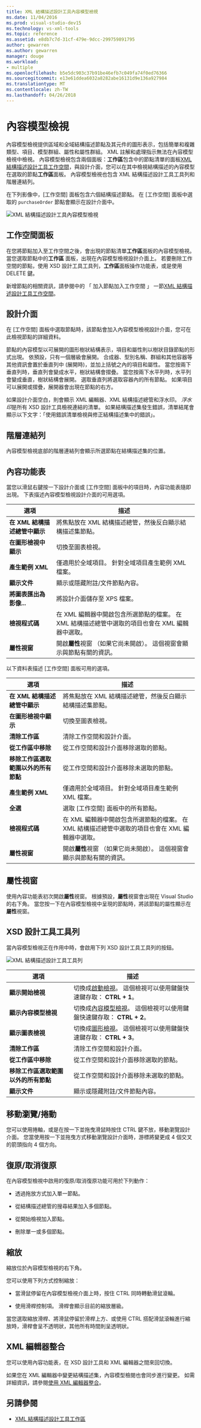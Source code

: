```yaml
---
title: XML 結構描述設計工具內容模型檢視
ms.date: 11/04/2016
ms.prod: visual-studio-dev15
ms.technology: vs-xml-tools
ms.topic: reference
ms.assetid: e8db7c7d-31cf-479e-9dcc-299759891795
author: gewarren
ms.author: gewarren
manager: douge
ms.workload:
- multiple
ms.openlocfilehash: b5e5dc903c37b91be46efb7c049fa74f0ed76366
ms.sourcegitcommit: e13e61ddea6032a8282abe16131d9e136a927984
ms.translationtype: MT
ms.contentlocale: zh-TW
ms.lasthandoff: 04/26/2018
---
```

# <a name="content-model-view"></a>內容模型檢視

內容模型檢視提供區域和全域結構描述節點及其元件的圖形表示，包括簡單和複雜類型、項目、模型群組、屬性和屬性群組。 XML 註解和處理指示無法在內容模型檢視中檢視。 內容模型檢視包含兩個面板：**工作區**包含中的節點清單的面板[XML 結構描述設計工具工作空間](../xml-tools/xml-schema-designer-workspace.md)，與設計介面，您可以在其中檢視結構描述的內容模型在選取的節點**工作區**面板。 內容模型檢視也包含 XML 結構描述設計工具工具列和階層連結列。

 在下列影像中，[工作空間] 面板包含六個結構描述節點。 在 [工作空間] 面板中選取的 `purchaseOrder` 節點會顯示在設計介面中。

 ![XML 結構描述設計工具內容模型檢視](../xml-tools/media/xsddesigner_contentmodelview.gif "XSDDesigner_ContentModelView")

## <a name="workspace-panel"></a>工作空間面板

 在您將節點加入至工作空間之後，會出現的節點清單**工作區**面板的內容模型檢視。 當您選取節點中的**工作區** 面板，出現在內容模型檢視設計介面上。 若要刪除工作空間的節點，使用 XSD 設計工具工具列，**工作區**面板操作功能表，或是使用 DELETE 鍵。

 新增節點的相關資訊，請參閱中的 「 加入節點加入工作空間 」 一節[XML 結構描述設計工具工作空間](../xml-tools/xml-schema-designer-workspace.md)。

## <a name="design-surface"></a>設計介面

 在 [工作空間] 面板中選取節點時，該節點會加入內容模型檢視設計介面，您可在此檢視節點的詳細資料。

 節點的內容模型以可展開的圖形樹狀結構表示，項目和屬性則以樹狀目錄節點的形式出現。 依預設，只有一個層級會展開。 合成器、型別名稱、群組和其他容器等其他資訊會置於垂直列中 (展開時)，並加上括號之內的項目和屬性。 當您按兩下垂直列時，垂直列會變成水平，樹狀結構會摺疊。 當您按兩下水平列時，水平列會變成垂直，樹狀結構會展開。 選取垂直列將選取容器內的所有節點。 如果項目可以展開或摺疊，展開器會出現在節點的右方。

 如果設計介面空白，則會顯示 XML 編輯器、XML 結構描述總管和浮水印。 *浮水印*是所有 XSD 設計工具檢視連結的清單。 如果結構描述集發生錯誤，清單結尾會顯示以下文字：「使用錯誤清單檢視與修正結構描述集中的錯誤」。

## <a name="breadcrumb-bar"></a>階層連結列

 內容模型檢視底部的階層連結列會顯示所選節點在結構描述集的位置。

## <a name="context-menus"></a>內容功能表

 當您以滑鼠右鍵按一下設計介面或 [工作空間] 面板中的項目時，內容功能表隨即出現。 下表描述內容模型檢視設計介面的可用選項。

|選項|描述|
|------------|-----------------|
|**在 XML 結構描述總管中顯示**|將焦點放在 XML 結構描述總管，然後反白顯示結構描述集節點。|
|**在圖形檢視中顯示**|切換至圖表檢視。|
|**產生範例 XML**|僅適用於全域項目。 針對全域項目產生範例 XML 檔案。|
|**顯示文件**|顯示或隱藏附註/文件節點內容。|
|**將圖表匯出為影像...**|將設計介面儲存至 XPS 檔案。|
|**檢視程式碼**|在 XML 編輯器中開啟包含所選節點的檔案。 在 XML 結構描述總管中選取的項目也會在 XML 編輯器中選取。|
|**屬性視窗**|開啟**屬性**視窗 （如果它尚未開啟）。 這個視窗會顯示與節點有關的資訊。|

 以下資料表描述 [工作空間] 面板可用的選項。

|選項|描述|
|------------|-----------------|
|**在 XML 結構描述總管中顯示**|將焦點放在 XML 結構描述總管，然後反白顯示結構描述集節點。|
|**在圖形檢視中顯示**|切換至圖表檢視。|
|**清除工作區**|清除工作空間和設計介面。|
|**從工作區中移除**|從工作空間和設計介面移除選取的節點。|
|**移除工作區選取範圍以外的所有節點**|從工作空間和設計介面移除未選取的節點。|
|**產生範例 XML**|僅適用於全域項目。 針對全域項目產生範例 XML 檔案。|
|**全選**|選取 [工作空間] 面板中的所有節點。|
|**檢視程式碼**|在 XML 編輯器中開啟包含所選節點的檔案。 在 XML 結構描述總管中選取的項目也會在 XML 編輯器中選取。|
|**屬性視窗**|開啟**屬性**視窗 （如果它尚未開啟）。 這個視窗會顯示與節點有關的資訊。|

## <a name="properties-window"></a>屬性視窗

 使用內容功能表初次開啟**屬性**視窗。 根據預設，**屬性**視窗會出現在 Visual Studio 的右下角。 當您按一下在內容模型檢視中呈現的節點時，將該節點的屬性顯示在**屬性**視窗。

## <a name="xsd-designer-toolbar"></a>XSD 設計工具工具列

 當內容模型檢視正在作用中時，會啟用下列 XSD 設計工具工具列的按鈕。

 ![XML 結構描述設計工具工具列](../xml-tools/media/xsdcontentmodelviewtoolbar.gif "XSDContentModelViewToolbar")

|選項|描述|
|------------|-----------------|
|**顯示開始檢視**|切換成[啟動檢視](../xml-tools/start-view.md)。 這個檢視可以使用鍵盤快速鍵存取： **CTRL + 1**。|
|**顯示內容模型檢視**|切換成[內容模型檢視](../xml-tools/content-model-view.md)。 這個檢視可以使用鍵盤快速鍵存取： **CTRL + 2**。|
|**顯示圖表檢視**|切換成[圖形檢視](../xml-tools/graph-view.md)。 這個檢視可以使用鍵盤快速鍵存取： **CTRL + 3**。|
|**清除工作區**|清除工作空間和設計介面。|
|**從工作區中移除**|從工作空間和設計介面移除選取的節點。|
|**移除工作區選取範圍以外的所有節點**|從工作空間和設計介面移除未選取的節點。|
|**顯示文件**|顯示或隱藏附註/文件節點內容。|

## <a name="panscroll"></a>移動瀏覽/捲動

 您可以使用捲軸，或是在按一下並拖曳滑鼠時按住 CTRL 鍵不放，移動瀏覽設計介面。 您當使用按一下並拖曳方式移動瀏覽設計介面時，游標將變更成 4 個交叉的箭頭指向 4 個方向。

## <a name="undoredo"></a>復原/取消復原

 在內容模型檢視中啟用的復原/取消復原功能可用於下列動作：

-   透過拖放方式加入單一節點。

-   從結構描述總管的搜尋結果加入多個節點。

-   從開始檢視加入節點。

-   刪除單一或多個節點。

## <a name="zoom"></a>縮放

 縮放位於內容模型檢視的右下角。

 您可以使用下列方式控制縮放：

-   當滑鼠停留在內容模型檢視介面上時，按住 CTRL 同時轉動滑鼠滾輪。

-   使用滑桿控制項。 滑桿會顯示目前的縮放層級。

當您選取縮放滑桿、將滑鼠停留於滑桿上方、或使用 CTRL 搭配滑鼠滾輪進行縮放時，滑桿會呈不透明狀，其他所有時間則呈透明狀。

## <a name="xml-editor-integration"></a>XML 編輯器整合

 您可以使用內容功能表，在 XSD 設計工具和 XML 編輯器之間來回切換。

 如果您在 XML 編輯器中變更結構描述集，內容模型檢閱也會同步進行變更。 如需詳細資訊，請參閱[使用 XML 編輯器整合](../xml-tools/integration-with-xml-editor.md)。

## <a name="see-also"></a>另請參閱

- [XML 結構描述設計工具工作區](../xml-tools/xml-schema-designer-workspace.md)